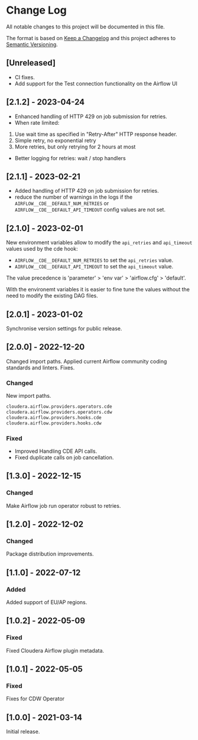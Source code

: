# Change Log
All notable changes to this project will be documented in this file.
 
The format is based on [Keep a Changelog](http://keepachangelog.com/)
and this project adheres to [Semantic Versioning](http://semver.org/).

## [Unreleased]
- CI fixes.
- Add support for the Test connection functionality on the Airflow UI

## [2.1.2] - 2023-04-24
- Enhanced handling of HTTP 429 on job submission for retries.
- When rate limited:
1. Use wait time as specified in "Retry-After" HTTP response header.
2. Simple retry, no exponential retry
3. More retries, but only retrying for 2 hours at most
- Better logging for retries: wait / stop handlers

## [2.1.1] - 2023-02-21

- Added handling of HTTP 429 on job submission for retries.
- reduce the number of warnings in the logs if the `AIRFLOW__CDE__DEFAULT_NUM_RETRIES`
  or `AIRFLOW__CDE__DEFAULT_API_TIMEOUT` config values are not set.

## [2.1.0] - 2023-02-01

New environment variables allow to modify the `api_retries` and
`api_timeout` values used by the cde hook:
- `AIRFLOW__CDE__DEFAULT_NUM_RETRIES` to set the `api_retries` value.
- `AIRFLOW__CDE__DEFAULT_API_TIMEOUT` to set the `api_timeout` value.

The value precedence is 'parameter' > 'env var' > 'airflow.cfg' > 'default'.

With the environemt variables it is easier to fine tune the values without the
need to modify the existing DAG files.

## [2.0.1] - 2023-01-02

Synchronise version settings for public release.

## [2.0.0] - 2022-12-20

Changed import paths. Applied current Airflow community coding standards and linters. Fixes.

### Changed
   
New import paths.
```python
cloudera.airflow.providers.operators.cde
cloudera.airflow.providers.operators.cdw
cloudera.airflow.providers.hooks.cde
cloudera.airflow.providers.hooks.cdw
```

### Fixed

- Improved Handling CDE API calls.
- Fixed duplicate calls on job cancellation.

## [1.3.0] - 2022-12-15
### Changed
   
Make Airflow job run operator robust to retries.

## [1.2.0] - 2022-12-02
### Changed
   
Package distribution improvements.

## [1.1.0] - 2022-07-12
### Added
   
Added support of EU/AP regions.

## [1.0.2] - 2022-05-09
### Fixed

Fixed Сloudera Airflow plugin metadata. 

## [1.0.1] - 2022-05-05
### Fixed

Fixes for CDW Operator

## [1.0.0] - 2021-03-14
 
 Initial release.
 
